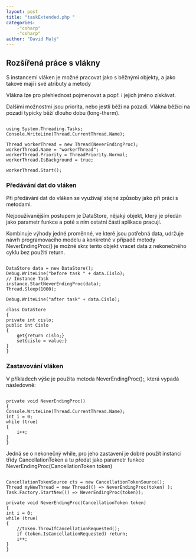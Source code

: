 ```yaml
---
layout: post
title: "taskExtended.php "
categories:
    -"csharp"
    -"csharp"
author: "David Malý"
--- 
```



## Rozšířená práce s vlákny


S instancemi vláken je možné pracovat jako s běžnými objekty, a jako takové mají i své atributy a metody



Vlákna lze pro přehlednost pojmenovat a popř. i jejich jméno získávat.



Dalšími možnostmi jsou priorita, nebo jestli běží na pozadí. Vlákna běžící na pozadí typicky běží dlouho dobu (long-therm).


```

using System.Threading.Tasks;
Console.WriteLine(Thread.CurrentThread.Name);

Thread workerThread = new Thread(NeverEndingProc);
workerThread.Name = "workerThread";
workerThread.Priority = ThreadPriority.Normal;
workerThread.IsBackground = true;

workerThread.Start();       

```

### Předávání dat do vláken


Při předávání dat do vláken se využívají stejné způsoby jako při práci s metodami.



Nejpoužívanějším postupem je DataStore, nějaký objekt, který je předán jako parametr funkce a poté s ním ostatní části aplikace pracují.



Kombinuje výhody jedné proměnné, ve které jsou potřebná data, udržuje návrh programovacího modelu a konkretně v případě metody NeverEndingProc() je možné skrz tento objekt vracet data z nekonečného cyklu bez použití return.


```

DataStore data = new DataStore();
Debug.WriteLine("before task " + data.Cislo);
// Instance Task
instance.StartNeverEndingProc(data);
Thread.Sleep(1000);

Debug.WriteLine("after task" + data.Cislo);

class DataStore
{private int cislo;public int Cislo{	get{return cislo;}	set{cislo = value;}}
}

```

### Zastavování vláken


V příkladech výše je použita metoda NeverEndingProc();, která vypadá následovně:


```

private void NeverEndingProc()
{Console.WriteLine(Thread.CurrentThread.Name);int i = 0;while (true){	i++;}
}    

```


Jedná se o nekonečný while, pro jeho zastavení je dobré použít instanci třídy CancellationToken a tu předat jako parametr funkce NeverEndingProc(CancellationToken token)


```

CancellationTokenSource cts = new CancellationTokenSource();
Thread myNewThread = new Thread(() => NeverEndingProc(token) );
Task.Factory.StartNew(() => NeverEndingProc(token));

private void NeverEndingProc(CancellationToken token)
{int i = 0;while (true){	//token.ThrowIfCancellationRequested();	if (token.IsCancellationRequested) return;	i++;}
}

```


